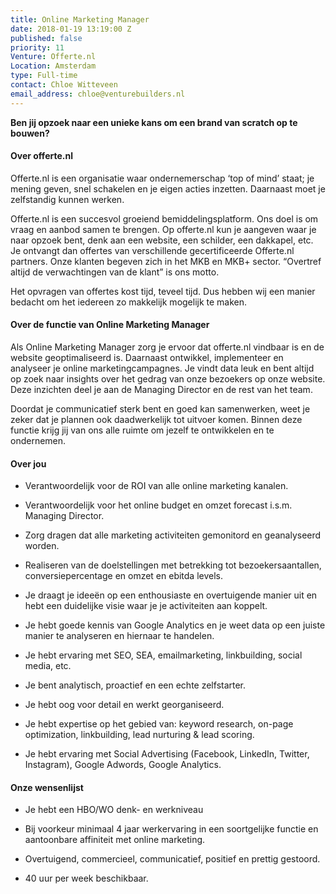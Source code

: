 ```yaml
---
title: Online Marketing Manager
date: 2018-01-19 13:19:00 Z
published: false
priority: 11
Venture: Offerte.nl
Location: Amsterdam
type: Full-time
contact: Chloe Witteveen
email_address: chloe@venturebuilders.nl
---
```


**Ben jij opzoek naar een unieke kans om een brand van scratch op te bouwen?**

#### Over offerte.nl

Offerte.nl is een organisatie waar ondernemerschap ‘top of mind’ staat; je mening geven, snel schakelen en je eigen acties inzetten. Daarnaast moet je zelfstandig kunnen werken.

Offerte.nl is een succesvol groeiend bemiddelingsplatform. Ons doel is om vraag en aanbod samen te brengen. Op offerte.nl kun je aangeven waar je naar opzoek bent, denk aan een website, een schilder, een dakkapel, etc. Je ontvangt dan offertes van verschillende gecertificeerde Offerte.nl partners. Onze klanten begeven zich in het MKB en MKB\+ sector. “Overtref altijd de verwachtingen van de klant” is ons motto.

Het opvragen van offertes kost tijd, teveel tijd. Dus hebben wij een manier bedacht om het iedereen zo makkelijk mogelijk te maken.

#### Over de functie van Online Marketing Manager

Als Online Marketing Manager zorg je ervoor dat offerte.nl vindbaar is en de website geoptimaliseerd is. Daarnaast ontwikkel, implementeer en analyseer je online marketingcampagnes.
Je vindt data leuk en bent altijd op zoek naar insights over het gedrag van onze bezoekers op onze website. Deze inzichten deel je aan de Managing Director en de rest van het team.

Doordat je communicatief sterk bent en goed kan samenwerken, weet je zeker dat je plannen ook daadwerkelijk tot uitvoer komen. Binnen deze functie krijg jij van ons alle ruimte om jezelf te ontwikkelen en te ondernemen.

#### Over jou

* Verantwoordelijk voor de ROI van alle online marketing kanalen.

* Verantwoordelijk voor het online budget en omzet forecast i.s.m. Managing Director.

* Zorg dragen dat alle marketing activiteiten gemonitord en geanalyseerd worden.

* Realiseren van de doelstellingen met betrekking tot bezoekersaantallen, conversiepercentage en omzet en ebitda levels.

* Je draagt je ideeën op een enthousiaste en overtuigende manier uit en hebt een duidelijke visie waar je je activiteiten aan koppelt.

* Je hebt goede kennis van Google Analytics en je weet data op een juiste manier te analyseren en hiernaar te handelen.

* Je hebt ervaring met SEO, SEA, emailmarketing, linkbuilding, social media, etc.

* Je bent analytisch, proactief en een echte zelfstarter.

* Je hebt oog voor detail en werkt georganiseerd.

* Je hebt expertise op het gebied van: keyword research, on-page optimization, linkbuilding, lead nurturing & lead scoring.

* Je hebt ervaring met Social Advertising (Facebook, LinkedIn, Twitter, Instagram), Google Adwords, Google Analytics.


#### Onze wensenlijst

* Je hebt een HBO/WO denk- en werkniveau

* Bij voorkeur minimaal 4 jaar werkervaring in een soortgelijke functie en aantoonbare affiniteit met online marketing.

* Overtuigend, commercieel, communicatief, positief en prettig gestoord.

* 40 uur per week beschikbaar.